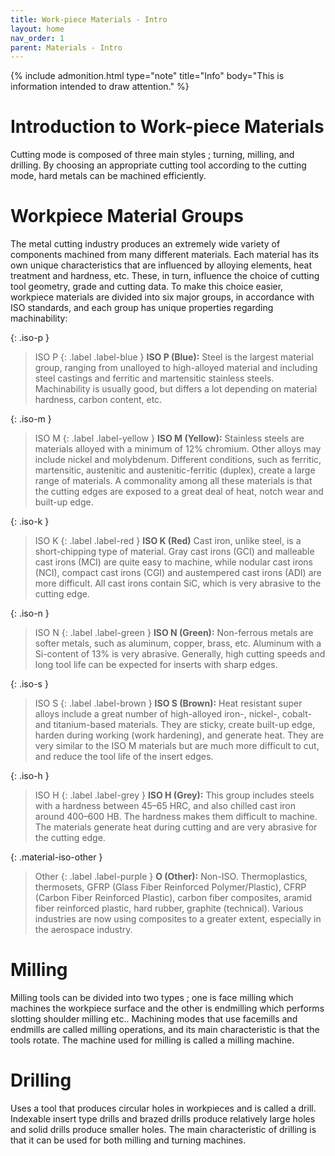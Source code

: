 ```yaml
---
title: Work-piece Materials - Intro
layout: home
nav_order: 1
parent: Materials - Intro
---
```


{% include admonition.html type="note" title="Info" body="This is information intended to draw attention." %}

# Introduction to Work-piece Materials

Cutting mode is composed of three main styles ; turning, milling, and drilling. By choosing an appropriate cutting tool according to the cutting mode, hard metals can be machined efficiently.

# Workpiece Material Groups

The metal cutting industry produces an extremely wide variety of components machined from many different materials. Each material has its own unique characteristics that are influenced by alloying elements, heat treatment and hardness, etc. These, in turn, influence the choice of cutting tool geometry, grade and cutting data. To make this choice easier, workpiece materials are divided into six major groups, in accordance with ISO standards, and each group has unique properties regarding machinability:


{: .iso-p }
> ISO P
> {: .label .label-blue }
> **ISO P (Blue):** Steel is the largest material group, ranging from unalloyed to high-alloyed material and including steel castings and ferritic and martensitic stainless steels. Machinability is usually good, but differs a lot depending on material hardness, carbon content, etc.

{: .iso-m }
>ISO M
>{: .label .label-yellow }
>**ISO M (Yellow):** Stainless steels are materials alloyed with a minimum of 12% chromium. Other alloys may include nickel and molybdenum. Different conditions, such as ferritic, martensitic, austenitic and austenitic-ferritic (duplex), create a large range of materials. A commonality among all these materials is that the cutting edges are exposed to a great deal of heat, notch wear and built-up edge.

{: .iso-k }
>ISO K
>{: .label .label-red }
>**ISO K (Red)** Cast iron, unlike steel, is a short-chipping type of material. Gray cast irons (GCI) and malleable cast irons (MCI) are quite easy to machine, while nodular cast irons (NCI), compact cast irons (CGI) and austempered cast irons (ADI) are more difficult. All cast irons contain SiC, which is very abrasive to the cutting edge.

{: .iso-n }
>ISO N
>{: .label .label-green }
>**ISO N (Green):** Non-ferrous metals are softer metals, such as aluminum, copper, brass, etc. Aluminum with a Si-content of 13% is very abrasive. Generally, high cutting speeds and long tool life can be expected for inserts with sharp edges.

{: .iso-s }
>ISO S
>{: .label .label-brown }
>**ISO S (Brown):** Heat resistant super alloys include a great number of high-alloyed iron-, nickel-, cobalt- and titanium-based materials. They are sticky, create built-up edge, harden during working (work hardening), and generate heat. They are very similar to the ISO M materials but are much more difficult to cut, and reduce the tool life of the insert edges.

{: .iso-h }
>ISO H
>{: .label .label-grey }
>**ISO H (Grey):** This group includes steels with a hardness between 45–65 HRC, and also chilled cast iron around 400–600 HB. The hardness makes them difficult to machine. The materials generate heat during cutting and are very abrasive for the cutting edge.

{: .material-iso-other }
>Other
>{: .label .label-purple }
>**O (Other):** Non-ISO. Thermoplastics, thermosets, GFRP (Glass Fiber Reinforced Polymer/Plastic), CFRP (Carbon Fiber Reinforced Plastic), carbon fiber composites, aramid fiber reinforced plastic, hard rubber, graphite (technical). Various industries are now using composites to a greater extent, especially in the aerospace industry.

# Milling

Milling tools can be divided into two types ; one is face milling which machines the workpiece surface and the other is endmilling which performs slotting shoulder milling etc.. Machining modes that use facemills and endmills are called milling operations, and its main characteristic is that the tools rotate. The machine used for milling is called a milling machine.

# Drilling

Uses a tool that produces circular holes in workpieces and is called a drill. Indexable insert type drills and brazed drills produce relatively large holes and solid drills produce smaller holes. The main characteristic of drilling is that it can be used for both milling and turning machines.